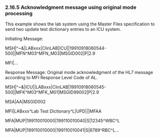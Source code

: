 ### 2.16.5 Acknowledgment message using original mode processing

This example shows the lab system using the Master Files specification to send two update test dictionary entries to an ICU system.

Initiating Message:

MSH|^~\&|LABxxx|ClinLAB|ICU||19910918060544-500||MFN^M03^MFN_M03|MSGID002|P|2.9

MFI|...

Response Message: Original mode acknowledgment of the HL7 message according to MFI Response Level Code of AL.

MSH|^~\&|ICU||LABxxx|ClinLAB|19910918060545-500||MFK^M03^MFK_M01|MSGID99002|P|2.9

MSA|AA|MSGID002

MFI|LABxxx^Lab Test Dictionary^L|UPD|||MFAA

MFA|MUP|199110010000|199110010040|S|12345^WBC^L

MFA|MUP|199110010000|199110010041|S|6789^RBC^L...
